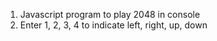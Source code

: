 1. Javascript program to play 2048 in console
2. Enter 1, 2, 3, 4 to indicate left, right, up, down
